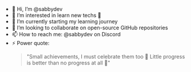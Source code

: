 - 👋 Hi, I’m @sabbydev
- 👀 I’m interested in learn new techs 🚀
- 🌱 I’m currently starting my learning journey
- 💞️ I’m looking to collaborate on open-source GitHub repositories
- 📫 How to reach me: @sabbydev on Discord
- ⚡ Power quote:
  >"Small achievements, I must celebrate them too 🙌 Little progress is better than no progress at all 📝"

<!---
sabbydev/sabbydev is a ✨ special ✨ repository because its `README.md` (this file) appears on your GitHub profile.
You can click the Preview link to take a look at your changes.
--->
